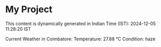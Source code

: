 # My Project

This content is dynamically generated in Indian Time (IST): 2024-12-05 11:28:20 IST


Current Weather in Coimbatore:
Temperature: 27.88 °C
Condition: haze
